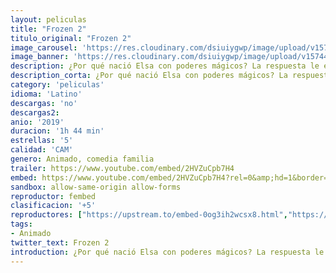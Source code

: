 ```yaml
---
layout: peliculas
title: "Frozen 2"
titulo_original: "Frozen 2"
image_carousel: 'https://res.cloudinary.com/dsiuiygwp/image/upload/v1574448028/frozen2-min_elf8xj.jpg'
image_banner: 'https://res.cloudinary.com/dsiuiygwp/image/upload/v1574448030/banner-frozen-2-min_af04ul.jpg'
description: ¿Por qué nació Elsa con poderes mágicos? La respuesta le está llamando y amenaza su reino. Junto con Anna, Kristoff, Olaf y Sven emprenderá un viaje peligroso e inolvidable. En Frozen, Elsa temía que sus poderes fueran demasiado para el mundo. En ‘Frozen 2’, deseará que sean suficientes. Secuela de “Frozen. El reino del hielo” (2013), el film de animación más taquillero de la historia del cine, ganador del Oscar a la mejor película animada. Reunirá al mismo equipo artístico y técnico de la original.
description_corta: ¿Por qué nació Elsa con poderes mágicos? La respuesta le está llamando y amenaza su reino. Junto con Anna, Kristoff, Olaf y Sven emprenderá un viaje peligroso e inolvidable. En Frozen, Elsa temía que...
category: 'peliculas'
idioma: 'Latino'
descargas: 'no'
descargas2:
anio: '2019'
duracion: '1h 44 min'
estrellas: '5'
calidad: 'CAM'
genero: Animado, comedia familia
trailer: https://www.youtube.com/embed/2HVZuCpb7H4
embed: https://www.youtube.com/embed/2HVZuCpb7H4?rel=0&amp;hd=1&border=0&wmode=opaque&enablejsapi=1&modestbranding=1&controls=1&showinfo=1
sandbox: allow-same-origin allow-forms
reproductor: fembed
clasificacion: '+5'
reproductores: ["https://upstream.to/embed-0og3ih2wcsx8.html","https://www.ilovefembed.best/v/kerqxt3z77-6xy2","https://api.cuevana3.io/stream/index.php?file=ek5lbm9xYWNrS0xYMTZLa2xNbkdvY3ZTb3BtZng4TGp6ZFpobGFMUGtOVFYySmlocU5XTzJkRE1tcHFuajVPb2w1eGphMkhEMGVQWDA2S21ZY1hRNEpQWHAyWm9sSkdzbkp1U2ZuUzJ3TWUza2FDaVp3PT0","https://api.cuevana3.io/rr/gd.php?h=ek5lbm9xYWNrS0xJMVp5b21KREk0dFBLbjVkaHhkRGdrOG1jbnBpUnhhS1ZwNlo3aTlhaXhiTFhab3VLeHRLc2x0aUdlSVN2emQydzFvZUFaczdHMU1PU3FadVkyUT09"]
tags:
- Animado
twitter_text: Frozen 2
introduction: ¿Por qué nació Elsa con poderes mágicos? La respuesta le está llamando y amenaza su reino. Junto con Anna, Kristoff, Olaf y Sven emprenderá un viaje peligroso e inolvidable. En Frozen, Elsa temía que..
---
```













